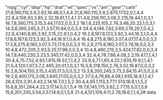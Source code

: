 "mpg","cyl","disp","hp","drat","wt","qsec","vs","am","gear","carb"
21,6,160,110,3.9,2.62,16.46,0,1,4,4
21,6,160,110,3.9,2.875,17.02,0,1,4,4
22.8,4,108,93,3.85,2.32,18.61,1,1,4,1
21.4,6,258,110,3.08,3.215,19.44,1,0,3,1
18.7,8,360,175,3.15,3.44,17.02,0,0,3,2
18.1,6,225,105,2.76,3.46,20.22,1,0,3,1
14.3,8,360,245,3.21,3.57,15.84,0,0,3,4
24.4,4,146.7,62,3.69,3.19,20,1,0,4,2
22.8,4,140.8,95,3.92,3.15,22.9,1,0,4,2
19.2,6,167.6,123,3.92,3.44,18.3,1,0,4,4
17.8,6,167.6,123,3.92,3.44,18.9,1,0,4,4
16.4,8,275.8,180,3.07,4.07,17.4,0,0,3,3
17.3,8,275.8,180,3.07,3.73,17.6,0,0,3,3
15.2,8,275.8,180,3.07,3.78,18,0,0,3,3
10.4,8,472,205,2.93,5.25,17.98,0,0,3,4
10.4,8,460,215,3,5.424,17.82,0,0,3,4
14.7,8,440,230,3.23,5.345,17.42,0,0,3,4
32.4,4,78.7,66,4.08,2.2,19.47,1,1,4,1
30.4,4,75.7,52,4.93,1.615,18.52,1,1,4,2
33.9,4,71.1,65,4.22,1.835,19.9,1,1,4,1
21.5,4,120.1,97,3.7,2.465,20.01,1,0,3,1
15.5,8,318,150,2.76,3.52,16.87,0,0,3,2
15.2,8,304,150,3.15,3.435,17.3,0,0,3,2
13.3,8,350,245,3.73,3.84,15.41,0,0,3,4
19.2,8,400,175,3.08,3.845,17.05,0,0,3,2
27.3,4,79,66,4.08,1.935,18.9,1,1,4,1
26,4,120.3,91,4.43,2.14,16.7,0,1,5,2
30.4,4,95.1,113,3.77,1.513,16.9,1,1,5,2
15.8,8,351,264,4.22,3.17,14.5,0,1,5,4
19.7,6,145,175,3.62,2.77,15.5,0,1,5,6
15,8,301,335,3.54,3.57,14.6,0,1,5,8
21.4,4,121,109,4.11,2.78,18.6,1,1,4,2# data

